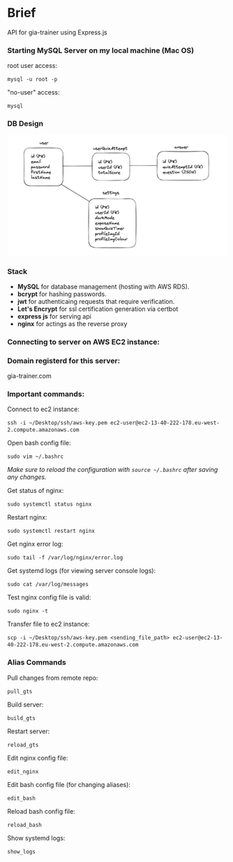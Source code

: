 # Brief

API for gia-trainer using Express.js

### Starting MySQL Server on my local machine (Mac OS)

root user access:

```
mysql -u root -p
```

"no-user" access:

```
mysql
```

### DB Design

![schema 2](assets/db-schema.png "Title")

### Stack

- **MySQL** for database management (hosting with AWS RDS).
- **bcrypt** for hashing passwords.
- **jwt** for authenticaing requests that require verification.
- **Let's Encrypt** for ssl certification generation via certbot
- **express js** for serving api
- **nginx** for actings as the reverse proxy

### Connecting to server on AWS EC2 instance:

### Domain registerd for this server:

gia-trainer.com

### Important commands:

Connect to ec2 instance:

```
ssh -i ~/Desktop/ssh/aws-key.pem ec2-user@ec2-13-40-222-178.eu-west-2.compute.amazonaws.com
```

Open bash config file:

```
sudo vim ~/.bashrc
```

_Make sure to reload the configuration with `source ~/.bashrc` after saving any changes._

Get status of nginx:

```
sudo systemctl status nginx
```

Restart nginx:

```
sudo systemctl restart nginx
```

Get nginx error log:

```
sudo tail -f /var/log/nginx/error.log
```

Get systemd logs (for viewing server console logs):

```
sudo cat /var/log/messages
```

Test nginx config file is valid:

```
sudo nginx -t
```

Transfer file to ec2 instance:

```
scp -i ~/Desktop/ssh/aws-key.pem <sending_file_path> ec2-user@ec2-13-40-222-178.eu-west-2.compute.amazonaws.com
```

### Alias Commands

Pull changes from remote repo:

```
pull_gts
```

Build server:

```
build_gts
```

Restart server:

```
reload_gts
```

Edit nginx config file:

```
edit_nginx
```

Edit bash config file (for changing aliases):

```
edit_bash
```

Reload bash config file:

```
reload_bash
```

Show systemd logs:

```
show_logs
```
